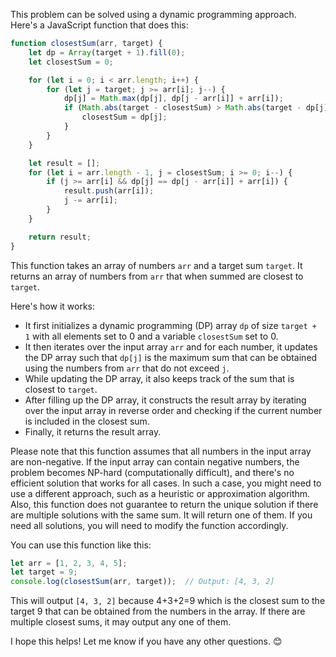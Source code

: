 This problem can be solved using a dynamic programming approach. Here's a JavaScript function that does this:

```javascript
function closestSum(arr, target) {
    let dp = Array(target + 1).fill(0);
    let closestSum = 0;

    for (let i = 0; i < arr.length; i++) {
        for (let j = target; j >= arr[i]; j--) {
            dp[j] = Math.max(dp[j], dp[j - arr[i]] + arr[i]);
            if (Math.abs(target - closestSum) > Math.abs(target - dp[j])) {
                closestSum = dp[j];
            }
        }
    }

    let result = [];
    for (let i = arr.length - 1, j = closestSum; i >= 0; i--) {
        if (j >= arr[i] && dp[j] == dp[j - arr[i]] + arr[i]) {
            result.push(arr[i]);
            j -= arr[i];
        }
    }

    return result;
}
```

This function takes an array of numbers `arr` and a target sum `target`. It returns an array of numbers from `arr` that when summed are closest to `target`.

Here's how it works:
- It first initializes a dynamic programming (DP) array `dp` of size `target + 1` with all elements set to 0 and a variable `closestSum` set to 0.
- It then iterates over the input array `arr` and for each number, it updates the DP array such that `dp[j]` is the maximum sum that can be obtained using the numbers from `arr` that do not exceed `j`.
- While updating the DP array, it also keeps track of the sum that is closest to `target`.
- After filling up the DP array, it constructs the result array by iterating over the input array in reverse order and checking if the current number is included in the closest sum.
- Finally, it returns the result array.

Please note that this function assumes that all numbers in the input array are non-negative. If the input array can contain negative numbers, the problem becomes NP-hard (computationally difficult), and there's no efficient solution that works for all cases. In such a case, you might need to use a different approach, such as a heuristic or approximation algorithm. Also, this function does not guarantee to return the unique solution if there are multiple solutions with the same sum. It will return one of them. If you need all solutions, you will need to modify the function accordingly. 

You can use this function like this:

```javascript
let arr = [1, 2, 3, 4, 5];
let target = 9;
console.log(closestSum(arr, target));  // Output: [4, 3, 2]
```

This will output `[4, 3, 2]` because 4+3+2=9 which is the closest sum to the target 9 that can be obtained from the numbers in the array. If there are multiple closest sums, it may output any one of them. 

I hope this helps! Let me know if you have any other questions. 😊
